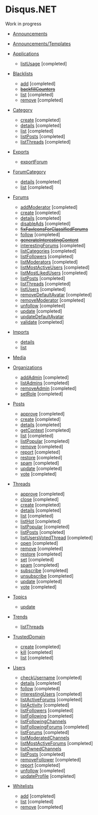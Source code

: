 # Disqus.NET

Work in progress

- [Announcements](https://disqus.com/api/docs/announcements/)

- [Announcements/Templates](https://disqus.com/api/docs/announcements/templates/)

- [Applications](https://disqus.com/api/docs/applications/)
    - [listUsage](https://disqus.com/api/docs/applications/listUsage/) [completed]

- [Blacklists](https://disqus.com/api/docs/blacklists/)
    - [add](https://disqus.com/api/docs/blacklists/add/) [completed]
    - ~~[backfillCounters](https://disqus.com/api/docs/blacklists/backfillCounters/)~~
    - [list](https://disqus.com/api/docs/blacklists/list/) [completed]
    - [remove](https://disqus.com/api/docs/blacklists/remove/) [completed]

- [Category](https://disqus.com/api/docs/categories/)
    - [create](https://disqus.com/api/docs/categories/create/) [completed]
	- [details](https://disqus.com/api/docs/categories/details/) [completed]
    - [list](https://disqus.com/api/docs/categories/list/) [completed]
    - [listPosts](https://disqus.com/api/docs/categories/listPosts/) [completed]
    - [listThreads](https://disqus.com/api/docs/categories/listThreads/) [completed]

- [Exports](https://disqus.com/api/docs/exports/)
    - [exportForum](https://disqus.com/api/docs/exports/exportForum/)

- [ForumCategory](https://disqus.com/api/docs/forumCategories/)
    - [details](https://disqus.com/api/docs/forumCategories/details/) [completed]
    - [list](https://disqus.com/api/docs/forumCategories/list/) [completed]

- [Forums](https://disqus.com/api/docs/forums/)
    - [addModerator](https://disqus.com/api/docs/forums/addModerator/) [completed]
    - [create](https://disqus.com/api/docs/forums/create/) [completed]
    - [details](https://disqus.com/api/docs/forums/details/) [completed]
    - [disableAds](https://disqus.com/api/docs/forums/disableAds/) [completed]
    - ~~[fixFavIconsForClassifiedForums](https://disqus.com/api/docs/forums/fixFavIconsForClassifiedForums/)~~
    - [follow](https://disqus.com/api/docs/forums/follow/) [completed]
    - ~~[generateInterestingContent](https://disqus.com/api/docs/forums/generateInterestingContent/)~~
    - [interestingForums](https://disqus.com/api/docs/forums/interestingForums/) [completed]
    - [listCategories](https://disqus.com/api/docs/forums/listCategories/) [completed]
    - [listFollowers](https://disqus.com/api/docs/forums/listFollowers/) [completed]
    - [listModerators](https://disqus.com/api/docs/forums/listModerators/) [completed]
    - [listMostActiveUsers](https://disqus.com/api/docs/forums/listMostActiveUsers/) [completed]
    - [listMostLikedUsers](https://disqus.com/api/docs/forums/listMostLikedUsers/) [completed]
    - [listPosts](https://disqus.com/api/docs/forums/listPosts/) [completed]
    - [listThreads](https://disqus.com/api/docs/forums/listThreads/) [completed]
    - [listUsers](https://disqus.com/api/docs/forums/listUsers/) [completed]
    - [removeDefaultAvatar](https://disqus.com/api/docs/forums/removeDefaultAvatar/) [completed]
    - [removeModerator](https://disqus.com/api/docs/forums/removeModerator/) [completed]
    - [unfollow](https://disqus.com/api/docs/forums/unfollow/) [completed]
    - [update](https://disqus.com/api/docs/forums/update/) [completed]
    - [updateDefaultAvatar](https://disqus.com/api/docs/forums/updateDefaultAvatar/)
    - [validate](https://disqus.com/api/docs/forums/validate/) [completed]

- [Imports](https://disqus.com/api/docs/imports/)
    - [details](https://disqus.com/api/docs/imports/details/)
    - [list](https://disqus.com/api/docs/imports/list/)

- [Media](https://disqus.com/api/docs/media/)

- [Organizations](https://disqus.com/api/docs/organizations/)
    - [addAdmin](https://disqus.com/api/docs/organizations/addAdmin/) [completed]
    - [listAdmins](https://disqus.com/api/docs/organizations/listAdmins/) [completed]
    - [removeAdmin](https://disqus.com/api/docs/organizations/removeAdmin/) [completed]
    - [setRole](https://disqus.com/api/docs/organizations/setRole/) [completed]

- [Posts](https://disqus.com/api/docs/posts/)
    - [approve](https://disqus.com/api/docs/posts/approve/) [completed]
    - [create](https://disqus.com/api/docs/posts/create/) [completed]
    - [details](https://disqus.com/api/docs/posts/details/) [completed]
    - [getContext](https://disqus.com/api/docs/posts/getContext/) [completed]
    - [list](https://disqus.com/api/docs/posts/list/) [completed]
    - [listPopular](https://disqus.com/api/docs/posts/listPopular/) [completed]
    - [remove](https://disqus.com/api/docs/posts/remove/) [completed]
    - [report](https://disqus.com/api/docs/posts/report/) [completed]
    - [restore](https://disqus.com/api/docs/posts/restore/) [completed]
    - [spam](https://disqus.com/api/docs/posts/spam/) [completed]
    - [update](https://disqus.com/api/docs/posts/update/) [completed]
    - [vote](https://disqus.com/api/docs/posts/vote/) [completed]

- [Threads](https://disqus.com/api/docs/threads/)
    - [approve](https://disqus.com/api/docs/threads/approve/) [completed]
    - [close](https://disqus.com/api/docs/threads/close/) [completed]
    - [create](https://disqus.com/api/docs/threads/create/) [completed]
    - [details](https://disqus.com/api/docs/threads/details/) [completed]
    - [list](https://disqus.com/api/docs/threads/list/) [completed]
    - [listHot](https://disqus.com/api/docs/threads/listHot/) [completed]
    - [listPopular](https://disqus.com/api/docs/threads/listPopular/) [completed]
    - [listPosts](https://disqus.com/api/docs/threads/listPosts/) [completed]
    - [listUsersVotedThread](https://disqus.com/api/docs/threads/listUsersVotedThread/) [completed]
    - [open](https://disqus.com/api/docs/threads/open/) [completed]
    - [remove](https://disqus.com/api/docs/threads/remove/) [completed]
    - [restore](https://disqus.com/api/docs/threads/restore/) [completed]
    - [set](https://disqus.com/api/docs/threads/set/) [completed]
    - [spam](https://disqus.com/api/docs/threads/spam/) [completed]
    - [subscribe](https://disqus.com/api/docs/threads/subscribe/) [completed]
    - [unsubscribe](https://disqus.com/api/docs/threads/unsubscribe/) [completed]
    - [update](https://disqus.com/api/docs/threads/update/) [completed]
    - [vote](https://disqus.com/api/docs/threads/vote/) [completed]

- [Topics](https://disqus.com/api/docs/topics/)
    - [update](https://disqus.com/api/docs/topics/update/)

- [Trends](https://disqus.com/api/docs/trends/)
    - [listThreads](https://disqus.com/api/docs/trends/listThreads/)

- [TrustedDomain](https://disqus.com/api/docs/forums/trustedDomain/)
    - [create](https://disqus.com/api/docs/forums/trustedDomain/create/) [completed]
    - [kill](https://disqus.com/api/docs/forums/trustedDomain/kill/) [completed]
    - [list](https://disqus.com/api/docs/forums/trustedDomain/list/) [completed]

- [Users](https://disqus.com/api/docs/users/)
    - [checkUsername](https://disqus.com/api/docs/users/checkUsername/) [completed]
    - [details](https://disqus.com/api/docs/users/details/) [completed]
    - [follow](https://disqus.com/api/docs/users/follow/) [completed]
    - [interestingUsers](https://disqus.com/api/docs/users/interestingUsers/) [completed]
    - [listActiveForums](https://disqus.com/api/docs/users/listActiveForums/) [completed]
    - [listActivity](https://disqus.com/api/docs/users/listActivity/) [completed]
    - [listFollowers](https://disqus.com/api/docs/users/listFollowers/) [completed]
    - [listFollowing](https://disqus.com/api/docs/users/listFollowing/) [completed]
    - [listFollowingChannels](https://disqus.com/api/docs/users/listFollowingChannels/)
    - [listFollowingForums](https://disqus.com/api/docs/users/listFollowingForums/) [completed]
    - [listForums](https://disqus.com/api/docs/users/listForums/) [completed]
    - [listModeratedChannels](https://disqus.com/api/docs/users/listModeratedChannels/)
    - [listMostActiveForums](https://disqus.com/api/docs/users/listMostActiveForums/) [completed]
    - [listOwnedChannels](https://disqus.com/api/docs/users/listOwnedChannels/)
    - [listPosts](https://disqus.com/api/docs/users/listPosts/) [completed]
    - [removeFollower](https://disqus.com/api/docs/users/removeFollower/) [completed]
    - [report](https://disqus.com/api/docs/users/report/) [completed]
    - [unfollow](https://disqus.com/api/docs/users/unfollow/) [completed]
    - [updateProfile](https://disqus.com/api/docs/users/updateProfile/) [completed]

- [Whitelists](https://disqus.com/api/docs/whitelists/)
    - [add](https://disqus.com/api/docs/whitelists/add/) [completed]
    - [list](https://disqus.com/api/docs/whitelists/list/) [completed]
    - [remove](https://disqus.com/api/docs/whitelists/remove/) [completed]
